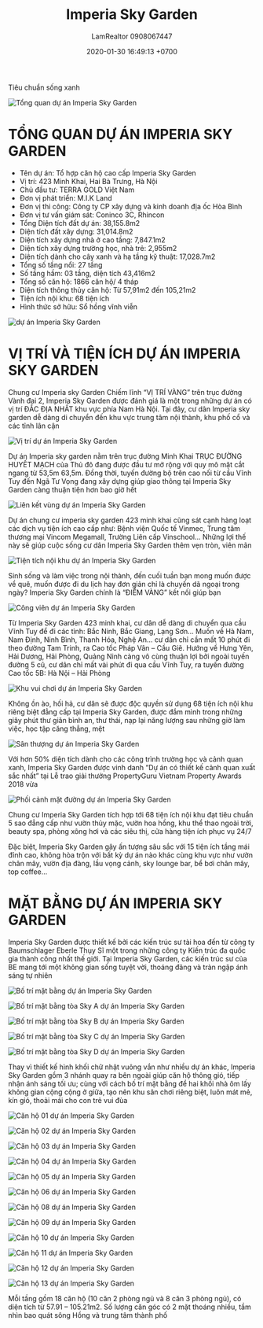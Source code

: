 ﻿---
layout: post
title:  "Imperia Sky Garden"
description: LamRealtor 0908067447 bán dự án căn hộ chung cư Imperia Sky Garden ở Hà Nội Hai Bà Trưng Minh Khai
image: /assets/imperia-sky-garden/00.jpg
author: LamRealtor 0908067447
date:   2020-01-30 16:49:13 +0700
lang: vi
excerpt_separator: <!--more-->
categories: ha-noi hai-ba-trung minh-khai
tags: ban du-an can-ho chung-cu
---

Tiêu chuẩn sống xanh<!--more-->

![Tổng quan dự án Imperia Sky Garden](/assets/imperia-sky-garden/00.jpg)

# TỔNG QUAN DỰ ÁN IMPERIA SKY GARDEN

* Tên dự án: Tổ hợp căn hộ cao cấp Imperia Sky Garden
* Vị trí: 423 Minh Khai, Hai Bà Trưng, Hà Nội
* Chủ đầu tư: TERRA GOLD Việt Nam
* Đơn vị phát triển: M.I.K Land
* Đơn vị thi công: Công ty CP xây dựng và kinh doanh địa ốc Hòa Bình
* Đơn vị tư vấn giám sát: Coninco 3C, Rhincon
* Tổng Diện tích đất dự án: 38,155.8m2
* Diện tích đất xây dựng: 31,014.8m2
* Diện tích xây dựng nhà ở cao tầng: 7,847.1m2
* Diện tích xây dựng trường học, nhà trẻ: 2,955m2
* Diện tích dành cho cây xanh và hạ tầng kỹ thuật: 17,028.7m2
* Tổng số tầng nổi: 27 tầng
* Số tầng hầm: 03 tầng, diện tích 43,416m2
* Tổng số căn hộ: 1866 căn hộ/ 4 tháp
* Diện tích thông thủy căn hộ: Từ 57,91m2 đến 105,21m2
* Tiện ích nội khu: 68 tiện ích
* Hình thức sở hữu: Sổ hồng vĩnh viễn

![ dự án Imperia Sky Garden](/assets/imperia-sky-garden/01.jpg)

# VỊ TRÍ VÀ TIỆN ÍCH DỰ ÁN IMPERIA SKY GARDEN

Chung cư Imperia sky Garden Chiếm lĩnh “VỊ TRÍ VÀNG” trên trục đường Vành đai 2, Imperia Sky Garden được đánh giá là một trong những dự án có vị trí ĐẮC ĐỊA NHẤT khu vực phía Nam Hà Nội. Tại đây, cư dân Imperia sky garden dễ dàng di chuyển đến khu vực trung tâm nội thành, khu phố cổ  và các tỉnh lân cận

![Vị trí dự án Imperia Sky Garden](/assets/imperia-sky-garden/02.jpg)

Dự án Imperia sky garden nằm trên trục đường Minh Khai TRỤC ĐƯỜNG HUYẾT MẠCH của Thủ đô đang được đầu tư mở rộng với quy mô mặt cắt ngang từ 53,5m 63,5m. Đồng thời, tuyến đường bộ trên cao nối từ cầu Vĩnh Tuy đến Ngã Tư Vọng đang xây dựng giúp giao thông tại Imperia Sky Garden càng thuận tiện hơn bao giờ hết

![Liên kết vùng dự án Imperia Sky Garden](/assets/imperia-sky-garden/03.jpg)

Dự án chung cư imperia sky garden 423 minh khai cũng sát cạnh hàng loạt các dịch vụ tiện ích cao cấp như: Bệnh viện Quốc tế Vinmec, Trung tâm thương mại Vincom Megamall, Trường Liên cấp Vinschool… Những lợi thế này sẽ giúp cuộc sống cư dân Imperia Sky Garden thêm vẹn tròn, viên mãn

![Tiện tích nội khu dự án Imperia Sky Garden](/assets/imperia-sky-garden/04.jpg)

Sinh sống và làm việc trong nội thành, đến cuối tuần bạn mong muốn được về quê, muốn được đi du lịch hay đơn giản chỉ là chuyến dã ngoại trong ngày? Imperia Sky Garden chính là “ĐIỂM VÀNG” kết nối giúp bạn

![Công viên dự án Imperia Sky Garden](/assets/imperia-sky-garden/05.jpg)

Từ Imperia Sky Garden 423 minh khai, cư dân dễ dàng di chuyển qua cầu Vĩnh Tuy để đi các tỉnh: Bắc Ninh, Bắc Giang, Lạng Sơn… Muốn về Hà Nam, Nam Định, Ninh Bình, Thanh Hóa, Nghệ An… cư dân chỉ cần mất 10 phút đi theo đường Tam Trinh, ra Cao tốc Pháp Vân – Cầu Giẽ. Hướng về Hưng Yên, Hải Dương, Hải Phòng, Quảng Ninh càng vô cùng thuận lợi bởi ngoài tuyến đường 5 cũ, cư dân chỉ mất vài phút đi qua cầu Vĩnh Tuy, ra tuyến đường Cao tốc 5B: Hà Nội – Hải Phòng

![Khu vui chơi dự án Imperia Sky Garden](/assets/imperia-sky-garden/06.jpg)

Không ồn ào, hối hả, cư dân sẽ được độc quyền sử dụng 68 tiện ích nội khu riêng biệt đẳng cấp tại Imperia Sky Garden, được đắm mình trong những giây phút thư giãn bình an, thư thái, nạp lại năng lượng sau những giờ làm việc, học tập căng thẳng, mệt 

![Sân thượng dự án Imperia Sky Garden](/assets/imperia-sky-garden/07.jpg)

Với hơn 50% diện tích dành cho các công trình trường học và cảnh quan xanh, Imperia Sky Garden được vinh danh “Dự án có thiết kế cảnh quan xuất sắc nhất” tại Lễ trao giải thưởng PropertyGuru Vietnam Property Awards 2018 vừa 

![Phối cảnh mặt đường dự án Imperia Sky Garden](/assets/imperia-sky-garden/08.jpg)

Chung cư Imperia Sky Garden tích hợp tới 68 tiện ích nội khu đạt tiêu chuẩn 5 sao đẳng cấp như vườn thủy mặc, vườn hoa hồng, khu thể thao ngoài trời, beauty spa, phòng xông hơi và các siêu thị, cửa hàng tiện ích phục vụ 24/7

Đặc biệt, Imperia Sky Garden gây ấn tượng sâu sắc với 15 tiện ích tầng mái đỉnh cao, không hòa trộn với bất kỳ dự án nào khác cùng khu vực như vườn chân mây, vườn địa đàng, lầu vọng cảnh, sky lounge bar, bể bơi chân mây, top coffee...

# MẶT BẰNG DỰ ÁN IMPERIA SKY GARDEN

Imperia Sky Garden được thiết kế bởi các kiến trúc sư tài hoa đến từ công ty Baumschlager Eberle Thụy Sĩ một trong những công ty Kiến trúc đa quốc gia thành công nhất thế giới. Tại Imperia Sky Garden, các kiến trúc sư của BE mang tới một không gian sống tuyệt vời, thoáng đãng và tràn ngập ánh sáng tự nhiên

![Bố trí mặt bằng dự án Imperia Sky Garden](/assets/imperia-sky-garden/09.jpg)

![Bố trí mặt bằng tòa Sky A dự án Imperia Sky Garden](/assets/imperia-sky-garden/10.jpg)

![Bố trí mặt bằng tòa Sky B dự án Imperia Sky Garden](/assets/imperia-sky-garden/11.jpg)

![Bố trí mặt bằng tòa Sky C dự án Imperia Sky Garden](/assets/imperia-sky-garden/12.jpg)

![Bố trí mặt bằng tòa Sky D dự án Imperia Sky Garden](/assets/imperia-sky-garden/13.jpg)

Thay vì thiết kế hình khối chữ nhật vuông vắn như nhiều dự án khác, Imperia Sky Garden gồm 3 nhánh quay ra bên ngoài giúp căn hộ thông gió, tiếp nhận ánh sáng tối ưu; cùng với cách bố trí mặt bằng để hai khối nhà ôm lấy không gian cộng cộng ở giữa, tạo nên khu sân chơi riêng biệt, luôn mát mẻ, kín gió, thoải mái cho con trẻ vui đùa

![Căn hộ 01 dự án Imperia Sky Garden](/assets/imperia-sky-garden/14.jpg)

![Căn hộ 02 dự án Imperia Sky Garden](/assets/imperia-sky-garden/15.jpg)

![Căn hộ 03 dự án Imperia Sky Garden](/assets/imperia-sky-garden/16.jpg)

![Căn hộ 04 dự án Imperia Sky Garden](/assets/imperia-sky-garden/17.jpg)

![Căn hộ 05 dự án Imperia Sky Garden](/assets/imperia-sky-garden/18.jpg)

![Căn hộ 06 dự án Imperia Sky Garden](/assets/imperia-sky-garden/19.jpg)

![Căn hộ 08 dự án Imperia Sky Garden](/assets/imperia-sky-garden/20.jpg)

![Căn hộ 09 dự án Imperia Sky Garden](/assets/imperia-sky-garden/21.jpg)

![Căn hộ 10 dự án Imperia Sky Garden](/assets/imperia-sky-garden/22.jpg)

![Căn hộ 11 dự án Imperia Sky Garden](/assets/imperia-sky-garden/23.jpg)

![Căn hộ 12 dự án Imperia Sky Garden](/assets/imperia-sky-garden/24.jpg)

![Căn hộ 13 dự án Imperia Sky Garden](/assets/imperia-sky-garden/25.jpg)

Mỗi tầng gồm 18 căn hộ (10 căn 2 phòng ngủ và 8 căn 3 phòng ngủ), có diện tích từ 57.91 – 105.21m2. Số lượng căn góc có 2 mặt thoáng nhiều, tầm nhìn bao quát sông Hồng và trung tâm thành phố
